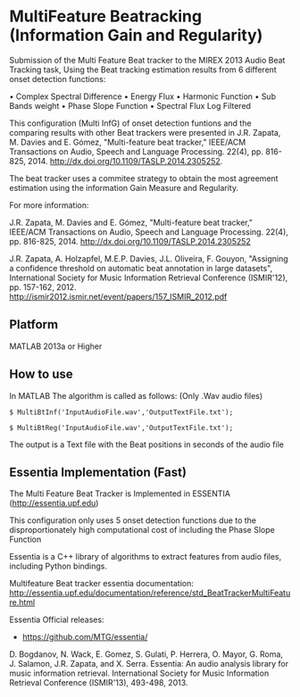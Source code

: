 MultiFeature Beatracking (Information Gain and Regularity)
========================================================== 

Submission of the Multi Feature Beat tracker to the MIREX 2013 Audio Beat Tracking task,
Using the Beat tracking estimation results from 6 different onset detection functions:

• Complex Spectral Difference
• Energy Flux
• Harmonic Function
• Sub Bands weight
• Phase Slope Function
• Spectral Flux Log Filtered

This configuration (Multi InfG) of onset detection funtions and the comparing results with other Beat trackers were presented in J.R. Zapata, M. Davies and E. Gómez, "Multi-feature beat tracker," IEEE/ACM Transactions on Audio, Speech and Language Processing. 22(4), pp. 816-825, 2014. http://dx.doi.org/10.1109/TASLP.2014.2305252.

The beat tracker uses a commitee strategy to obtain the most agreement estimation using the information Gain Measure and Regularity.

For more information:

J.R. Zapata, M. Davies and E. Gómez, "Multi-feature beat tracker," IEEE/ACM Transactions on Audio, Speech and Language Processing. 22(4), pp. 816-825, 2014. http://dx.doi.org/10.1109/TASLP.2014.2305252

J.R. Zapata, A. Holzapfel, M.E.P. Davies, J.L. Oliveira, F. Gouyon, "Assigning a confidence threshold on automatic beat annotation in large datasets", International Society for Music Information Retrieval Conference (ISMIR'12), pp. 157-162, 2012. 
http://ismir2012.ismir.net/event/papers/157_ISMIR_2012.pdf

Platform 
----------
MATLAB 2013a or Higher

How to use
----------

In MATLAB The algorithm is called as follows: (Only .Wav audio files)

<code>$ MultiBtInf('InputAudioFile.wav','OutputTextFile.txt'); </code>

<code>$ MultiBtReg('InputAudioFile.wav','OutputTextFile.txt'); </code>

The output is a Text file with the Beat positions in seconds of the audio file


Essentia Implementation (Fast)
-----------------------

The Multi Feature Beat Tracker is Implemented in ESSENTIA (http://essentia.upf.edu)

This configuration only uses 5 onset detection functions due to the disproportionately high computational cost of including the Phase Slope Function

Essentia is a C++ library of algorithms to extract features from audio files, including Python bindings.

Multifeature Beat tracker essentia documentation:
http://essentia.upf.edu/documentation/reference/std_BeatTrackerMultiFeature.html

Essentia Official releases:

* https://github.com/MTG/essentia/

D. Bogdanov, N. Wack, E. Gomez, S. Gulati, P. Herrera, O. Mayor, G. Roma, J. Salamon, J.R. Zapata, and X. Serra. 
Essentia: An audio analysis library for music information retrieval. International Society for Music Information Retrieval Conference (ISMIR'13),  493-498, 2013.




